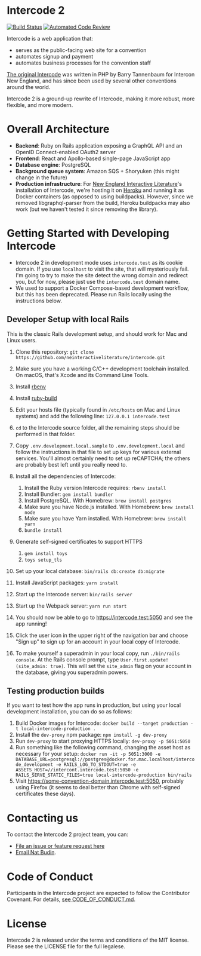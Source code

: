 # Intercode 2

[![Build Status](https://github.com/neinteractiveliterature/intercode/workflows/Docker%20Image%20CI/badge.svg)](https://github.com/neinteractiveliterature/intercode/actions?workflow=Docker+Image+CI)
[![Automated Code Review](https://github.com/neinteractiveliterature/intercode/workflows/Pronto/badge.svg)](https://github.com/neinteractiveliterature/intercode/actions?workflow=Pronto)

Intercode is a web application that:

- serves as the public-facing web site for a convention
- automates signup and payment
- automates business processes for the convention staff

[The original Intercode](https://github.com/neinteractiveliterature/intercode-classic) was written in PHP by Barry Tannenbaum for Intercon New England, and has since been used by several other conventions around the world.

Intercode 2 is a ground-up rewrite of Intercode, making it more robust, more flexible, and more modern.

# Overall Architecture

- **Backend**: Ruby on Rails application exposing a GraphQL API and an OpenID Connect-enabled OAuth2 server
- **Frontend**: React and Apollo-based single-page JavaScript app
- **Database engine**: PostgreSQL
- **Background queue system**: Amazon SQS + Shoryuken (this might change in the future)
- **Production infrastructure**: For [New England Interactive Literature](http://interactiveliterature.org)'s installation of Intercode, we're hosting it on [Heroku](https://heroku.com) and running it as Docker containers (as opposed to using buildpacks). However, since we removed libgraphql-parser from the build, Heroku buildpacks may also work (but we haven't tested it since removing the library).

# Getting Started with Developing Intercode

- Intercode 2 in development mode uses `intercode.test` as its cookie domain. If you use `localhost` to visit the site, that will mysteriously fail. I'm going to try to make the site detect the wrong domain and redirect you, but for now, please just use the `intercode.test` domain name.
- We used to support a Docker Compose-based development workflow, but this has been deprecated. Please run Rails locally using the instructions below.

## Developer Setup with local Rails

This is the classic Rails development setup, and should work for Mac and Linux users.

1. Clone this repository: `git clone https://github.com/neinteractiveliterature/intercode.git`
2. Make sure you have a working C/C++ development toolchain installed. On macOS, that's Xcode and its Command Line Tools.
3. Install [rbenv](https://github.com/sstephenson/rbenv#readme)
4. Install [ruby-build](https://github.com/sstephenson/ruby-build#readme)
5. Edit your hosts file (typically found in `/etc/hosts` on Mac and Linux systems) and add the following line: `127.0.0.1 intercode.test`
6. `cd` to the Intercode source folder, all the remaining steps should be performed in that folder.
7. Copy `.env.development.local.sample` to `.env.development.local` and follow the instructions in
   that file to set up keys for various external services. You'll almost certainly need to set up
   reCAPTCHA; the others are probably best left until you really need to.
8. Install all the dependencies of Intercode:

   1. Install the Ruby version Intercode requires: `rbenv install`
   2. Install Bundler: `gem install bundler`
   3. Install PostgreSQL. With Homebrew: `brew install postgres`
   4. Make sure you have Node.js installed. With Homebrew: `brew install node`
   5. Make sure you have Yarn installed. With Homebrew: `brew install yarn`
   6. `bundle install`

9. Generate self-signed certificates to support HTTPS

   1. `gem install toys`
   2. `toys setup_tls`

10. Set up your local database: `bin/rails db:create db:migrate`
11. Install JavaScript packages: `yarn install`
12. Start up the Intercode server: `bin/rails server`
13. Start up the Webpack server: `yarn run start`
14. You should now be able to go to <https://intercode.test:5050> and see the app running!
15. Click the user icon in the upper right of the navigation bar and choose "Sign up" to sign up for
    an account in your local copy of Intercode.
16. To make yourself a superadmin in your local copy, run `./bin/rails console`. At the Rails
    console prompt, type `User.first.update!(site_admin: true)`. This will set the `site_admin`
    flag on your account in the database, giving you superadmin powers.

## Testing production builds

If you want to test how the app runs in production, but using your local development installation, you can do so as follows:

1. Build Docker images for Intercode: `docker build --target production -t local-intercode-production .`
2. Install the `dev-proxy` npm package: `npm install -g dev-proxy`
3. Run `dev-proxy` to start proxying HTTPS locally: `dev-proxy -p 5051:5050`
4. Run something like the following command, changing the asset host as necessary for your setup: `docker run -it -p 5051:3000 -e DATABASE_URL=postgresql://postgres@docker.for.mac.localhost/intercode_development -e RAILS_LOG_TO_STDOUT=true -e ASSETS_HOST=//intercont.intercode.test:5050 -e RAILS_SERVE_STATIC_FILES=true local-intercode-production bin/rails`
5. Visit <https://some-convention-domain.intercode.test:5050>, probably using Firefox (it seems to deal better than Chrome with self-signed certificates these days).

# Contacting us

To contact the Intercode 2 project team, you can:

- [File an issue or feature request here](https://github.com/neinteractiveliterature/issues)
- [Email Nat Budin](mailto:natbudin@gmail.com).

# Code of Conduct

Participants in the Intercode project are expected to follow the Contributor Covenant. For details, [see CODE_OF_CONDUCT.md](https://github.com/neinteractiveliterature/intercode/blob/main/CODE_OF_CONDUCT.md).

# License

Intercode 2 is released under the terms and conditions of the MIT license. Please see the LICENSE file for the full legalese.
